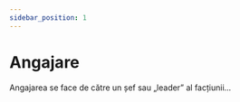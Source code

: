 ```yaml
---
sidebar_position: 1
---
```


# Angajare

Angajarea se face de către un șef sau „leader” al facțiunii...